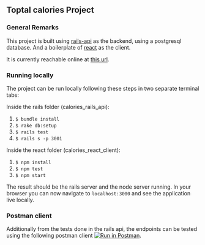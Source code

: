 ## Toptal calories Project

### General Remarks

This project is built using [rails-api](http://edgeguides.rubyonrails.org/api_app.html) as the backend, using a postgresql database. And a boilerplate of [react](https://github.com/facebookincubator/create-react-app/) as the client.

It is currently reachable online at [this url](top-calories-client.herokuapp.com).

### Running locally

The project can be run locally following these steps in two separate terminal tabs:

Inside the rails folder (calories_rails_api):
1. `$ bundle install`
2. `$ rake db:setup`
2. `$ rails test`
3. `$ rails s -p 3001`

Inside the react folder (calories_react_client):
1. `$ npm install`
2. `$ npm test`
3. `$ npm start`

The result should be the rails server and the node server running.
In your browser you can now navigate to `localhost:3000` and see the application live locally.

### Postman client

Additionally from the tests done in the rails api, the endpoints can be tested using the following postman client [![Run in Postman](https://run.pstmn.io/button.svg)](https://app.getpostman.com/run-collection/07c79744bd142a27f71d).
